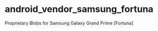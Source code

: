 android_vendor_samsung_fortuna
==============================

Proprietary Blobs for Samsung Galaxy Grand Prime [Fortuna]
